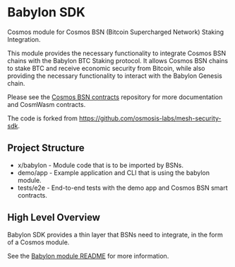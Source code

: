 # Babylon SDK

Cosmos module for Cosmos BSN (Bitcoin Supercharged Network) Staking Integration.

This module provides the necessary functionality to integrate Cosmos BSN chains
with the Babylon BTC Staking protocol. It allows Cosmos BSN chains to stake BTC
and receive economic security from Bitcoin, while also providing the necessary
functionality to interact with the Babylon Genesis chain.

Please see the [Cosmos BSN contracts](https://github.com/babylonlabs-io/cosmos-bsn-contracts)
repository for more documentation and CosmWasm contracts.

The code is forked from https://github.com/osmosis-labs/mesh-security-sdk.

## Project Structure

* x/babylon - Module code that is to be imported by BSNs.
* demo/app - Example application and CLI that is using the babylon module.
* tests/e2e - End-to-end tests with the demo app and Cosmos BSN smart contracts.

## High Level Overview

Babylon SDK provides a thin layer that BSNs need to integrate, in the form of a
Cosmos module.

See the [Babylon module README](x/babylon/README.md) for more information.
